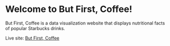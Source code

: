 # Welcome to But First, Coffee!

But First, Coffee is a data visualization website that displays nutritional facts of popular Starbucks drinks.

Live site: [But First, Coffee]()